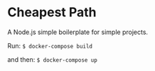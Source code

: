 # Cheapest Path
A Node.js simple boilerplate for simple projects.

Run:
`$ docker-compose build`

and then:
`$ docker-compose up`